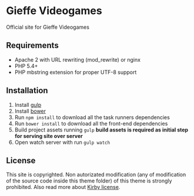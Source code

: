# Gieffe Videogames

Official site for Gieffe Videogames

## Requirements

- Apache 2 with URL rewriting (mod_rewrite) or nginx
- PHP 5.4+
- PHP mbstring extension for proper UTF-8 support

## Installation

1. Install [gulp](http://gulpjs.com)
2. Install [bower](https://bower.io/)
3. Run `npm install` to download all the task runners dependencies
4. Run `bower install` to download all the front-end dependencies
5. Build project assets running `gulp` **build assets is required as initial step for serving site over server**
6. Open watch server with run `gulp watch`

## License

This site is copyrighted. Non autorizated modification (any of modification of the source code inside this theme folder) of this theme is strongly prohibited. Also read more about [Kirby license](license.md).
